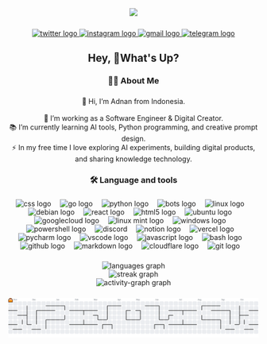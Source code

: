 <div align="center">
  <img height="180" src="https://media.giphy.com/media/M9gbBd9nbDrOTu1Mqx/giphy.gif"  />
</div>

###

<div align="center">
  <a href="https://x.com/aayacreator" target="_blank">
    <img src="https://raw.githubusercontent.com/maurodesouza/profile-readme-generator/master/src/assets/icons/social/twitter/default.svg" width="37" height="25" alt="twitter logo"  />
  </a>
  <a href="https://instagram.com/aadnanmt" target="_blank">
    <img src="https://raw.githubusercontent.com/maurodesouza/profile-readme-generator/master/src/assets/icons/social/instagram/default.svg" width="37" height="25" alt="instagram logo"  />
  </a>
  <a href="mailto:aadnanmtcontact@gmail.com" target="_blank">
    <img src="https://raw.githubusercontent.com/maurodesouza/profile-readme-generator/master/src/assets/icons/social/gmail/default.svg" width="37" height="25" alt="gmail logo"  />
  <a href="_aadnanmt" target="_blank">
    <img src="https://raw.githubusercontent.com/maurodesouza/profile-readme-generator/master/src/assets/icons/social/telegram/default.svg" width="37" height="25" alt="telegram logo"  />
  </a>
</div>

###

<h2 align="center">Hey, 👋What's Up?</h2>

###

<h3 align="center">👩‍💻  About Me</h3>

###

<p align="center">👋 Hi, I’m Adnan from Indonesia.<br><br>🔭 I’m working as a Software Engineer & Digital Creator.<br>📚 I’m currently learning AI tools, Python programming, and creative prompt design.<br>⚡ In my free time I love exploring AI experiments, building digital products, and sharing knowledge technology.</p>

###

<h3 align="center">🛠 Language and tools</h3>

###

<div align="center">
  <img src="https://skillicons.dev/icons?i=css" height="50" alt="css logo"  />
  <img width="10" />
  <img src="https://skillicons.dev/icons?i=go" height="50" alt="go logo"  />
  <img width="10" />
  <img src="https://skillicons.dev/icons?i=py" height="50" alt="python logo"  />
  <img width="10" />
  <img src="https://skillicons.dev/icons?i=bots" height="50" alt="bots logo"  />
  <img width="10" />
  <img src="https://skillicons.dev/icons?i=linux" height="50" alt="linux logo"  />
  <img width="10" />
  <img src="https://skillicons.dev/icons?i=debian" height="50" alt="debian logo"  />
  <img width="10" />
  <img src="https://skillicons.dev/icons?i=react" height="50" alt="react logo"  />
  <img width="10" />
  <img src="https://skillicons.dev/icons?i=html" height="50" alt="html5 logo"  />
  <img width="10" />
  <img src="https://skillicons.dev/icons?i=ubuntu" height="50" alt="ubuntu logo"  />
  <img width="10" />
  <img src="https://skillicons.dev/icons?i=gcp" height="50" alt="googlecloud logo"  />
  <img width="10" />
  <img src="https://skillicons.dev/icons?i=mint" height="50" alt="linux mint logo"  />
  <img width="10" />
  <img src="https://skillicons.dev/icons?i=windows" height="50" alt="windows logo"  />
  <img width="10" />
  <img src="https://skillicons.dev/icons?i=powershell" height="50" alt="powershell logo"  />
  <img width="10" />
  <img src="https://skillicons.dev/icons?i=discord" height="50" alt="discord"  />
  <img width="10" />
  <img src="https://skillicons.dev/icons?i=notion" height="50" alt="notion logo"  />
  <img width="10" />
  <img src="https://skillicons.dev/icons?i=vercel" height="50" alt="vercel logo"  />
  <img width="10" />
  <img src="https://skillicons.dev/icons?i=pycharm" height="50" alt="pycharm logo"  />
  <img width="10" />
  <img src="https://skillicons.dev/icons?i=vscode" height="50" alt="vscode logo"  />
  <img width="10" />
  <img src="https://skillicons.dev/icons?i=js" height="50" alt="javascript logo"  />
  <img width="10" />
  <img src="https://skillicons.dev/icons?i=bash" height="50" alt="bash logo"  />
  <img width="10" />
  <img src="https://skillicons.dev/icons?i=github" height="50" alt="github logo"  />
  <img width="10" />
  <img src="https://skillicons.dev/icons?i=md" height="50" alt="markdown logo"  />
  <img width="10" />
  <img src="https://skillicons.dev/icons?i=cloudflare" height="50" alt="cloudflare logo"  />
  <img width="10" />
  <img src="https://skillicons.dev/icons?i=git" height="50" alt="git logo"  />
  <img width="10" />
</div>

###

<div align="center">
  <img src="https://github-readme-stats.vercel.app/api/top-langs?username=aadnanmt&locale=en&hide_title=true&layout=compact&card_width=320&langs_count=5&theme=blueberry&hide_border=true&order=2" widht="100%" alt="languages graph"  />
  <br>
  <img src="https://streak-stats.demolab.com?user=aadnanmt&locale=en&mode=daily&theme=blueberry&hide_border=true&border_radius=5&order=3" widht="100%" alt="streak graph"  />
  <br>
  <img src="https://github-readme-activity-graph.vercel.app/graph?username=aadnanmt&radius=10&theme=github-dark&area=true&order=5&hide_title=true&hide_border=true" height="300" alt="activity-graph graph"  />
</div>

###

<picture>
  <source media="(prefers-color-scheme: dark)" srcset="https://raw.githubusercontent.com/aadnanmt/aadnanmt/output/pacman-contribution-graph-dark.svg">
  <source media="(prefers-color-scheme: light)" srcset="https://raw.githubusercontent.com/aadnanmt/aadnanmt/output/pacman-contribution-graph.svg">
  <img alt="pacman contribution graph" src="https://raw.githubusercontent.com/aadnanmt/aadnanmt/output/pacman-contribution-graph.svg">
</picture>

###
